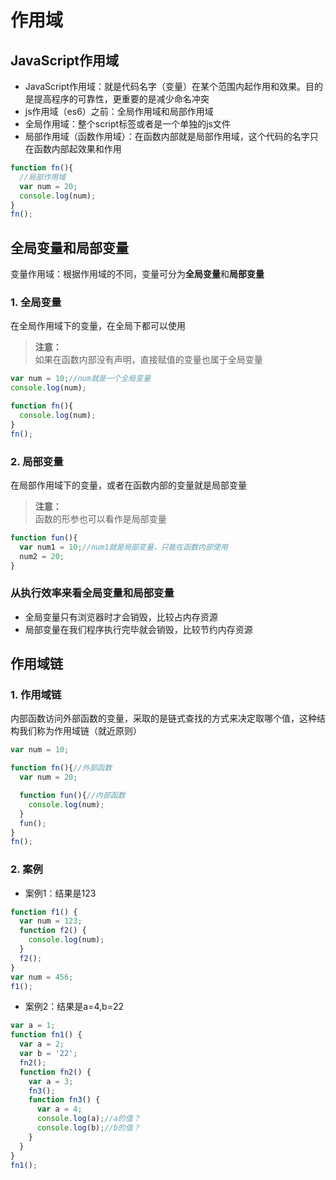 # 作用域
## JavaScript作用域
- JavaScript作用域：就是代码名字（变量）在某个范围内起作用和效果。目的是提高程序的可靠性，更重要的是减少命名冲突
- js作用域（es6）之前：全局作用域和局部作用域
- 全局作用域：整个script标签或者是一个单独的js文件
- 局部作用域（函数作用域）：在函数内部就是局部作用域，这个代码的名字只在函数内部起效果和作用
```javascript
function fn(){
  //局部作用域
  var num = 20;
  console.log(num);
}
fn();
```
## 全局变量和局部变量
变量作用域：根据作用域的不同，变量可分为**全局变量**和**局部变量**
### 1. 全局变量
在全局作用域下的变量，在全局下都可以使用
> **注意：**<br>如果在函数内部没有声明，直接赋值的变量也属于全局变量
```javascript
var num = 10;//num就是一个全局变量
console.log(num);

function fn(){
  console.log(num);
}
fn();
```
### 2. 局部变量
在局部作用域下的变量，或者在函数内部的变量就是局部变量
> **注意：**<br>函数的形参也可以看作是局部变量
```javascript
function fun(){
  var num1 = 10;//num1就是局部变量，只能在函数内部使用
  num2 = 20;
}
```
### 从执行效率来看全局变量和局部变量
- 全局变量只有浏览器时才会销毁，比较占内存资源
- 局部变量在我们程序执行完毕就会销毁，比较节约内存资源

## 作用域链
### 1. 作用域链
内部函数访问外部函数的变量，采取的是链式查找的方式来决定取哪个值，这种结构我们称为作用域链（就近原则）
```javascript
var num = 10;

function fn(){//外部函数
  var num = 20;

  function fun(){//内部函数
    console.log(num);
  }
  fun();
}
fn();
```
### 2. 案例
- 案例1：结果是123
```javascript
function f1() {
  var num = 123;
  function f2() {
    console.log(num);
  }
  f2();
}
var num = 456;
f1();
```
- 案例2：结果是a=4,b=22
```javascript
var a = 1;
function fn1() {
  var a = 2;
  var b = '22';
  fn2();
  function fn2() {
    var a = 3;
    fn3();
    function fn3() {
      var a = 4;
      console.log(a);//a的值？
      console.log(b);//b的值？
    }
  }
}
fn1();
```